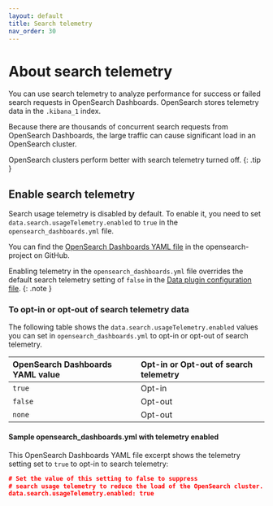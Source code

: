 ```yaml
---
layout: default
title: Search telemetry
nav_order: 30
---
```



# About search telemetry

You can use search telemetry to analyze performance for success or failed search requests in OpenSearch Dashboards. OpenSearch stores telemetry data in the `.kibana_1` index.

Because there are thousands of concurrent search requests from OpenSearch Dashboards, the large traffic can cause significant load in an OpenSearch cluster.

OpenSearch clusters perform better with search telemetry turned off.
{: .tip }

## Enable search telemetry

Search usage telemetry is disabled by default. To enable it, you need to set `data.search.usageTelemetry.enabled` to `true` in the `opensearch_dashboards.yml` file.

You can find the [OpenSearch Dashboards YAML file](https://github.com/opensearch-project/OpenSearch-Dashboards/blob/main/config/opensearch_dashboards.yml) in the opensearch-project on GitHub.

Enabling telemetry in the `opensearch_dashboards.yml` file overrides the default search telemetry setting of `false` in the [Data plugin configuration file](https://github.com/opensearch-project/OpenSearch-Dashboards/blob/main/src/plugins/data/config.ts).
{: .note }
### To opt-in or opt-out of search telemetry data

The following table shows the `data.search.usageTelemetry.enabled` values you can set in `opensearch_dashboards.yml` to opt-in or opt-out of search telemetry.

OpenSearch Dashboards YAML value  | Opt-in or Opt-out of search telemetry
:--- |  :---
 `true`  | Opt-in
 `false` | Opt-out
 `none`  | Opt-out

#### Sample opensearch_dashboards.yml with telemetry enabled

 This OpenSearch Dashboards YAML file excerpt shows the telemetry setting set to `true` to opt-in to search telemetry:

 ```json
# Set the value of this setting to false to suppress 
# search usage telemetry to reduce the load of the OpenSearch cluster.
 data.search.usageTelemetry.enabled: true
```